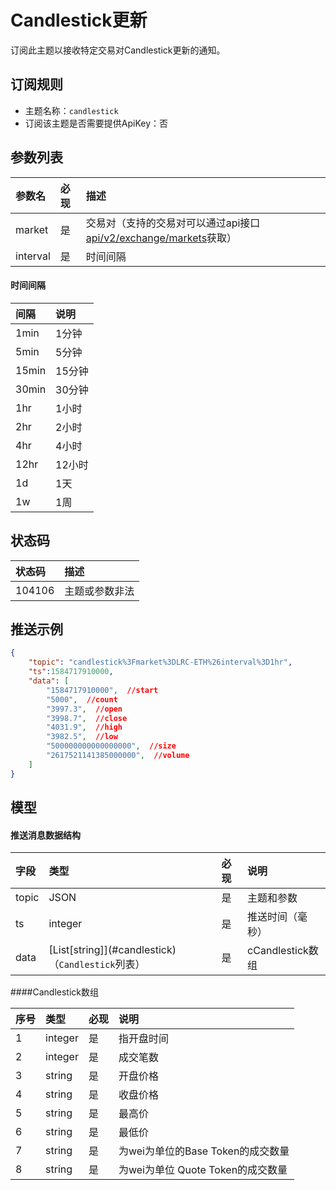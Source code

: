 # Candlestick更新

订阅此主题以接收特定交易对Candlestick更新的通知。


## 订阅规则

- 主题名称：`candlestick`
- 订阅该主题是否需要提供ApiKey：否


## 参数列表

| 参数名| 必现 |                描述                 |
| :---- | :---| :--------------------------------- |
| market | 是|交易对（支持的交易对可以通过api接口[api/v2/exchange/markets](../dex_apis/getMarkets.md)获取）| 
| interval | 是|时间间隔|

#### 时间间隔

| 间隔  |  说明  |
| :--- | :---- |
| 1min  | 1分钟  |
| 5min  | 5分钟  |
| 15min | 15分钟 |
| 30min | 30分钟 |
|  1hr  | 1小时  |
|  2hr  | 2小时  |
|  4hr  | 4小时  |
| 12hr  | 12小时 |
|  1d   |  1天   |
|  1w   |  1周   |



## 状态码

| 状态码 |                   描述                    |
| :---- | :--------------------------------------- |
| 104106 | 主题或参数非法|

## 推送示例

```json
{
    "topic": "candlestick%3Fmarket%3DLRC-ETH%26interval%3D1hr",
    "ts":1584717910000,
    "data": [
        "1584717910000",  //start
        "5000",  //count
        "3997.3",  //open
        "3998.7",  //close
        "4031.9",  //high
        "3982.5",  //low
        "500000000000000000",  //size
        "2617521141385000000",  //volume
    ]
}
```

## 模型

#### 推送消息数据结构

| 字段  |             类型              | 必现 |       说明       |    
| :--- | :--------------------------- | :------ | :-------------- | 
| topic |       JSON        |    是    | 主题和参数 |  
|  ts   |            integer            |    是    | 推送时间（毫秒） |      
| data  | [List\[string]](#candlestick) （`Candlestick`列表）|    是    | cCandlestick数组 |      

####<span id= "candlestick">Candlestick数组</span>

| 序号  |  类型   | 必现 |               说明                |        
| :------ | :----- | :------ | :------------------------------- | 
|    1     | integer |    是    |            指开盘时间             |     
|    2     | integer |    是    |             成交笔数              |         
|    3     | string  |    是    |             开盘价格              |      
|    4     | string  |    是    |             收盘价格              |       
|    5     | string  |    是    |              最高价               |       
|    6     | string  |    是    |              最低价               |      
|    7     | string  |    是    | 为wei为单位的Base Token的成交数量 | 
|    8     | string  |    是    | 为wei为单位 Quote Token的成交数量 | 
